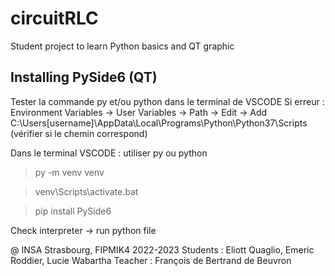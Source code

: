 # circuitRLC

Student project to learn Python basics and QT graphic 

## Installing PySide6 (QT)

Tester la commande py et/ou python dans le terminal de VSCODE 
Si erreur :
    Environment Variables -> User Variables -> Path -> Edit -> Add C:\Users\[username]\AppData\Local\Programs\Python\Python37\Scripts (vérifier si le chemin correspond)


Dans le terminal VSCODE : utiliser py ou python
>py -m venv venv

>venv\Scripts\activate.bat

>pip install PySide6

Check interpreter -> run python file

@ INSA Strasbourg, FIPMIK4 2022-2023
Students : Eliott Quaglio, Emeric Roddier, Lucie Wabartha
Teacher : François de Bertrand de Beuvron

